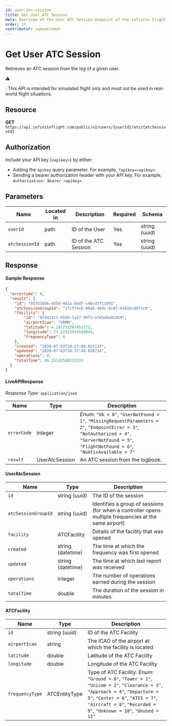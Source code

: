 ```yaml
---
id: user-atc-session
title: Get User ATC Session
meta: Overview of the User ATC Session endpoint of the Infinite Flight Live API
order: 17
contributor: sqeezelemon
---
```


# Get User ATC Session

Retrieves an ATC session from the log of a given user.

⚠️

: This API is intended for simulated flight only and must not be used in real-world flight situations.

## Resource

**GET** `https://api.infiniteflight.com/public/v2/users/{userId}/atc/{atcSessionId}`

## Authorization

Include your API key (`<apikey>`) by either:

- Adding the `apikey` query parameter. For example, `?apikey=<apikey>`.
- Sending a bearer authorization header with your API key. For example, `Authorization: Bearer <apikey>`.

## Parameters

| Name     | Located in | Description    | Required | Schema        |
| -------- | ---------- | -------------- | -------- | ------------- |
| `userId` | path       | ID of the User | Yes      | string (uuid) |
| `atcSessionId` | path | ID of the ATC Session | Yes | string (uuid) |

## Response

#### Sample Response

```json
{
  "errorCode": 0,
  "result": {
    "id": "857b1686-455d-481a-8bdf-c46cd7711691",
    "atcSessionGroupId": "1fcff4cb-48e6-46dc-8c87-4202bcdd7cc0",
    "facility": {
        "id": "4fda33c2-91b9-1a57-98f2-a765abd4c019",
        "airportIcao": "VRMM",
        "latitude": 4.191753387451172,
        "longitude": 73.52915954589844,
        "frequencyType": 4
    },
    "created": "2020-07-03T10:27:08.021137",
    "updated": "2020-07-03T10:37:49.026714",
    "operations": 9,
    "totalTime": 86.15142588333333
  }
}
```

#### LiveAPIResponse

*Response Type:* `application/json`

| Name | Type | Description |
| -- | -- | -- |
| `errorCode` | integer | _Enum:_ `"Ok = 0"`, `"UserNotFound = 1"`, `"MissingRequestParameters = 2"`, `"EndpointError = 3"`, `"NotAuthorized = 4"`, `"ServerNotFound = 5"`, `"FlightNotFound = 6"`, `"NoAtisAvailable = 7"` |
| `result` | UserAtcSession | An ATC session from the logbook. |

#### UserAtcSession

| Name | Type | Description |
| -- | -- | -- |
| `id` | string (uuid) | The ID of the session |
| `atcSessionGroupId` | string (uuid) | Identifies a group of sessions (for when a controller opens multiple frequencies at the same airport) |
| `facility` | ATCFacility | Details of the facility that was opened |
| `created` | string (datetime) | The time at which the frequency was first opened |
| `updated` | string (datetime) | The time at which last report was received |
| `operations` | integer | The number of operations earned during the session |
| `totalTime` | double | The duration of the session in minutes |

#### ATCFacility

| Name | Type | Description |
| -- | -- | -- |
| `id` | string (uuid) | ID of the ATC Facility |
| `airportIcao` | string | The ICAO of the airport at which the facility is located |
| `latitude` | double | Latitude of the ATC Facility |
| `longitude` | double | Longitude of the ATC Facility |
| `frequencyType` | ATCEntityType | Type of ATC Facility. _Enum:_ `"Ground = 0"`, `"Tower = 1"`, `"Unicom = 2"`, `"Clearance = 3"`, `"Approach = 4"`, `"Departure = 5"`, `"Center = 6"`, `"ATIS = 7"`, `"Aircraft = 8"`, `"Recorded = 9"`, `"Unknown = 10"`, `"Unused = 11"` |